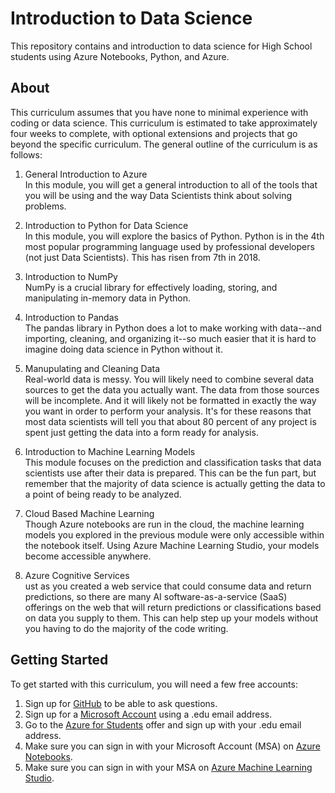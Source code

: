 # Introduction to Data Science
This repository contains and introduction to data science for High School students using Azure Notebooks, Python, and Azure.

## About
This curriculum assumes that you have none to minimal experience with coding or data science. This curriculum is estimated to take approximately four weeks to complete, with optional extensions and projects that go beyond the specific curriculum. The general outline of the curriculum is as follows:
1. General Introduction to Azure  
In this module, you will get a general introduction to all of the tools that you will be using and the way Data Scientists think about solving problems. 

2. Introduction to Python for Data Science  
In this module, you will explore the basics of Python. Python is in the 4th most popular programming language used by professional developers (not just Data Scientists). This has risen from 7th in 2018.

3. Introduction to NumPy  
NumPy is a crucial library for effectively loading, storing, and manipulating in-memory data in Python.

4. Introduction to Pandas  
The pandas library in Python does a lot to make working with data--and importing, cleaning, and organizing it--so much easier that it is hard to imagine doing data science in Python without it.

5. Manupulating and Cleaning Data  
Real-world data is messy. You will likely need to combine several data sources to get the data you actually want. The data from those sources will be incomplete. And it will likely not be formatted in exactly the way you want in order to perform your analysis. It's for these reasons that most data scientists will tell you that about 80 percent of any project is spent just getting the data into a form ready for analysis.

6. Introduction to Machine Learning Models  
This module focuses on the prediction and classification tasks that data scientists use after their data is prepared. This can be the fun part, but remember that the majority of data science is actually getting the data to a point of being ready to be analyzed. 

7. Cloud Based Machine Learning  
Though Azure notebooks are run in the cloud, the machine learning models you explored in the previous module were only accessible within the notebook itself. Using Azure Machine Learning Studio, your models become accessible anywhere. 

8. Azure Cognitive Services  
ust as you created a web service that could consume data and return predictions, so there are many AI software-as-a-service (SaaS) offerings on the web that will return predictions or classifications based on data you supply to them. This can help step up your models without you having to do the majority of the code writing. 


## Getting Started
To get started with this curriculum, you will need a few free accounts:
1. Sign up for [GitHub](https://github.com/) to be able to ask questions.
2. Sign up for a [Microsoft Account](https://account.microsoft.com/account/Account) using a .edu email address. 
3. Go to the [Azure for Students](https://azure.microsoft.com/en-us/free/free-account-students-faq/) offer and sign up with your .edu email address. 
4. Make sure you can sign in with your Microsoft Account (MSA) on [Azure Notebooks](https://notebooks.azure.com/).
5. Make sure you can sign in with your MSA on [Azure Machine Learning Studio](https://studio.azureml.net/).


